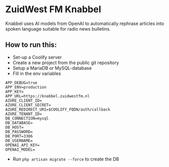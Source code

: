 # ZuidWest FM Knabbel
Knabbel uses AI models from OpenAI to automatically rephrase articles into spoken language suitable for radio news bulletins.

## How to run this:
- Set-up a Coolify server
- Create a new project from the public git repository
- Setup a MariaDB or MySQL-database
- Fill in the env variables
  
```
APP_DEBUG=true
APP_ENV=production
APP_KEY=
APP_URL=https://knabbel.zuidwestfm.nl
AZURE_CLIENT_ID=
AZURE_CLIENT_SECRET=
AZURE_REDIRECT_URI=$COOLIFY_FQDN/auth/callback
AZURE_TENANT_ID=
DB_CONNECTION=mysql
DB_DATABASE=
DB_HOST=
DB_PASSWORD=
DB_PORT=3306
DB_USERNAME=
OPENAI_API_KEY=
OPENAI_MODEL=
```

- Run `php artisan migrate --force` to create the DB

